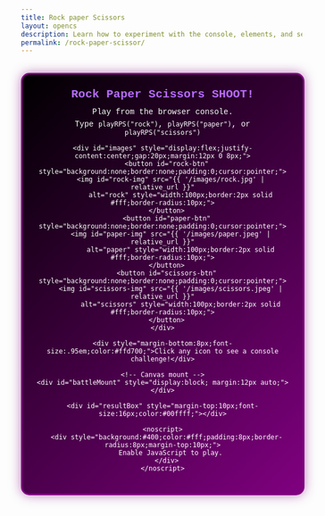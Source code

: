 ```yaml
---
title: Rock paper Scissors
layout: opencs
description: Learn how to experiment with the console, elements, and see OOP in action while playing Rock paper Scissors!
permalink: /rock-paper-scissor/
---
```


<!-- UI lives in HTML so it shows even if JS has an issue -->
<div id="mainGameBox" style="max-width:700px;margin:32px auto 48px;position:relative;z-index:2;">
  <div id="rps-container" style="
    background: linear-gradient(135deg, black, purple);
    color: white; padding: 24px; border-radius: 15px; border: 3px solid purple;
    box-shadow: 0 0 20px rgba(128,0,128,.5); text-align:center; max-width: 600px; width: 90%; margin:0 auto;
    font-family: ui-monospace, SFMono-Regular, Menlo, Consolas, 'Liberation Mono', monospace;">
    <h2 style="color:#b66bff;margin:0 0 12px;">Rock Paper Scissors SHOOT!</h2>
    <p style="margin:6px 0;">Play from the browser console.</p>
    <p style="margin:6px 0;">Type <code>playRPS("rock")</code>, <code>playRPS("paper")</code>, or <code>playRPS("scissors")</code></p>

    <div id="images" style="display:flex;justify-content:center;gap:20px;margin:12px 0 8px;">
      <button id="rock-btn" style="background:none;border:none;padding:0;cursor:pointer;">
        <img id="rock-img" src="{{ '/images/rock.jpg' | relative_url }}"
             alt="rock" style="width:100px;border:2px solid #fff;border-radius:10px;">
      </button>
      <button id="paper-btn" style="background:none;border:none;padding:0;cursor:pointer;">
        <img id="paper-img" src="{{ '/images/paper.jpeg' | relative_url }}"
             alt="paper" style="width:100px;border:2px solid #fff;border-radius:10px;">
      </button>
      <button id="scissors-btn" style="background:none;border:none;padding:0;cursor:pointer;">
        <img id="scissors-img" src="{{ '/images/scissors.jpeg' | relative_url }}"
             alt="scissors" style="width:100px;border:2px solid #fff;border-radius:10px;">
      </button>
    </div>

    <div style="margin-bottom:8px;font-size:.95em;color:#ffd700;">Click any icon to see a console challenge!</div>

    <!-- Canvas mount -->
    <div id="battleMount" style="display:block; margin:12px auto;"></div>

    <div id="resultBox" style="margin-top:10px;font-size:16px;color:#00ffff;"></div>

    <noscript>
      <div style="background:#400;color:#fff;padding:8px;border-radius:8px;margin-top:10px;">
        Enable JavaScript to play.
      </div>
    </noscript>
  </div>
</div>

<script>
/* ------------------------------
   Error overlay (shows on page)
---------------------------------*/
const __err = (e) => {
  const box = document.createElement('pre');
  box.style.cssText = 'white-space:pre-wrap;background:#220;padding:12px;border-radius:8px;border:1px solid #400;color:#f88;font:12px/1.4 ui-monospace,monospace;margin:12px auto;max-width:600px;';
  box.textContent = 'JS error:\n' + (e?.stack || e);
  document.getElementById('mainGameBox')?.prepend(box);
  console.error(e);
};

try {
  // Small probe so you know JS executed
  document.getElementById('resultBox')
    ?.insertAdjacentHTML('beforeend','<span style="color:#0ff">JS is running ✅</span>');

  // --- helper: highlight chosen image ---
  function highlightImage(id){
    ['rock-img','paper-img','scissors-img'].forEach(i=>{
      const el=document.getElementById(i);
      if(el) el.style.boxShadow='';
    });
    const picked=document.getElementById(id);
    if(picked) picked.style.boxShadow='0 0 30px 10px gold';
  }

  // --- Background + Sprite classes ---
  class BattleBackground{
    constructor(image,w,h,ratio=0.1){ this.image=image; this.width=w; this.height=h; this.x=0; this.y=0; this.speed=2*ratio; }
    update(){ this.x=(this.x - this.speed) % this.width; }
    draw(ctx){
      if(!this.image.complete || this.image.naturalWidth===0) return;
      ctx.drawImage(this.image, this.x, this.y, this.width, this.height);
      ctx.drawImage(this.image, this.x+this.width, this.y, this.width, this.height);
    }
  }
  class BattleSprite{
    constructor(image,w,h,x,y){
      this.image=image; this.width=w; this.height=h;
      this.homeX=x; this.homeY=y; this.x=x; this.y=y;
      this.targetX=x; this.targetY=y; this.opacity=1; this.scale=1; this.rotation=0; this.animating=false;
    }
    update(){
      const k = this.animating ? 0.12 : 0.08;
      this.x += ( (this.animating?this.targetX:this.homeX) - this.x )*k;
      this.y += ( (this.animating?this.targetY:this.homeY) - this.y )*k;
    }
    draw(ctx){
      if(!this.image.complete || this.image.naturalWidth===0) return;
      ctx.save();
      ctx.globalAlpha=this.opacity;
      ctx.translate(this.x+this.width/2,this.y+this.height/2);
      ctx.rotate(this.rotation);
      ctx.scale(this.scale,this.scale);
      ctx.drawImage(this.image,-this.width/2,-this.height/2,this.width,this.height);
      ctx.restore();
    }
    resetVisuals(){ this.opacity=1; this.scale=1; this.rotation=0; }
  }

  // --- Canvas (mounts to #battleMount) ---
  const battleCanvas=document.createElement('canvas');
  battleCanvas.width=360; battleCanvas.height=180;
  battleCanvas.style.display='block';
  battleCanvas.style.margin='0 auto';
  battleCanvas.style.background='#111';
  battleCanvas.style.borderRadius='12px';
  battleCanvas.style.boxShadow='0 2px 12px rgba(0,0,0,.18)';
  const mount=document.getElementById('battleMount');
  if(!mount) throw new Error('#battleMount missing');
  mount.appendChild(battleCanvas);
  const ctx=battleCanvas.getContext('2d');

  // --- Assets ---
  const bgImage=new Image();
  // If you have a real bg file, point here; otherwise use gradient:
  // bgImage.src = "{{ '/images/platformer/backgrounds/alien_planet1.jpg' | relative_url }}";
  bgImage.src = "data:image/svg+xml;utf8,<svg xmlns='http://www.w3.org/2000/svg' width='360' height='180'><linearGradient id='g' x1='0' y1='0' x2='1' y2='0'><stop offset='0%' stop-color='%230b1020'/><stop offset='100%' stop-color='%231a2a55'/></linearGradient><rect width='100%' height='100%' fill='url(%23g)'/></svg>";

  const rockImg=new Image();     rockImg.src="{{ '/images/rock.jpg' | relative_url }}";
  const paperImg=new Image();   paperImg.src="{{ '/images/paper.jpeg' | relative_url }}";
  const scissorsImg=new Image();scissorsImg.src="{{ '/images/scissors.jpeg' | relative_url }}";

  const bg = new BattleBackground(bgImage,battleCanvas.width,battleCanvas.height,0.12);
  const sprites={
    rock:     new BattleSprite(rockImg,     96,96,  10,42),
    paper:    new BattleSprite(paperImg,    96,96, 132,42),
    scissors: new BattleSprite(scissorsImg, 96,96, 254,42),
  };

  // --- Battle state + helpers ---
  const battle={active:false,winner:null,loser:null,frames:0,max:120,tie:null};

  function startBattle(winner,loser){
    battle.active=true; battle.tie=null; battle.winner=winner; battle.loser=loser; battle.frames=0;
    sprites[winner].animating=true;
    sprites[winner].targetX=sprites[loser].homeX; sprites[winner].targetY=sprites[loser].homeY;
    sprites[loser].animating=false;
  }
  function startTie(choice){
    battle.active=true; battle.tie=choice; battle.winner=null; battle.loser=null; battle.frames=0;
    Object.values(sprites).forEach(s=>s.animating=false);
  }

  function render(){
    ctx.clearRect(0,0,battleCanvas.width,battleCanvas.height);
    bg.update(); bg.draw(ctx);

    ctx.save();
    ctx.font="bold 14px ui-monospace,monospace";
    ctx.fillStyle="cyan"; ctx.textAlign="center";
    ctx.fillText("Animated Battle: OOP", battleCanvas.width/2, 24);
    ctx.restore();

    if(battle.active){
      const t=battle.frames/battle.max;
      if(battle.tie){
        const wobble=Math.sin(battle.frames*0.3)*4;
        sprites[battle.tie].rotation=wobble*Math.PI/180;
      }else{
        const w=sprites[battle.winner], l=sprites[battle.loser];
        const pulse=(battle.frames<battle.max/2)? 1+(battle.frames/(battle.max/2))*0.2
                                                : 1.2-((battle.frames-battle.max/2)/(battle.max/2))*0.2;
        w.scale=pulse;
        l.opacity=Math.max(0.15,1-t*0.85);
        l.scale=Math.max(0.6,1-t*0.4);
        if(battle.winner==='rock' && battle.loser==='scissors'){ l.rotation= -t*(Math.PI/4); }
        if(battle.winner==='paper' && battle.loser==='rock'){ w.targetX=l.homeX-6; w.targetY=l.homeY-6; }
        if(battle.winner==='scissors' && battle.loser==='paper'){ w.rotation= t*(Math.PI/10); l.rotation= -t*(Math.PI/10); }
      }
      battle.frames++;
      if(battle.frames>=battle.max){
        battle.active=false; Object.values(sprites).forEach(s=>{ s.resetVisuals(); s.animating=false; });
      }
    }
    Object.values(sprites).forEach(s=>{ s.update(); s.draw(ctx); });
    requestAnimationFrame(render);
  }
  render();

// --- Scoreboard (persisted) ---
const panel = document.getElementById('rps-container');
const scoreBox = document.createElement('div');
scoreBox.style.cssText = 'margin-top:10px;font-size:14px;color:#0ff';
panel.appendChild(scoreBox);

const state = {
  wins: +(localStorage.getItem('rps_w')||0),
  losses: +(localStorage.getItem('rps_l')||0),
  ties: +(localStorage.getItem('rps_t')||0),
  streak: +(localStorage.getItem('rps_s')||0),
  best: +(localStorage.getItem('rps_b')||0),
};
function saveState(){
  localStorage.setItem('rps_w',state.wins);
  localStorage.setItem('rps_l',state.losses);
  localStorage.setItem('rps_t',state.ties);
  localStorage.setItem('rps_s',state.streak);
  localStorage.setItem('rps_b',state.best);
}
function renderScore(){
  scoreBox.innerHTML = `W:${state.wins}  L:${state.losses}  T:${state.ties}  | Streak:${state.streak}  Best:${state.best}`;
}
renderScore();

// --- Toast helper ---
function toast(msg, ms=1400){
  const t=document.createElement('div');
  t.textContent=msg;
  t.style.cssText='position:fixed;left:50%;top:18px;transform:translateX(-50%);background:#111;border:1px solid #444;color:#0ff;padding:8px 12px;border-radius:10px;font:13px ui-monospace,monospace;z-index:9999;box-shadow:0 6px 20px rgba(0,0,0,.4)';
  document.body.appendChild(t);
  setTimeout(()=>t.remove(), ms);
}

// --- SFX (tiny beeps) ---
const AC = window.AudioContext || window.webkitAudioContext;
const audioCtx = new AC();
function beep(freq=440, time=0.08, type="square"){
  const o=audioCtx.createOscillator(), g=audioCtx.createGain();
  o.type=type; o.frequency.value=freq; o.connect(g); g.connect(audioCtx.destination);
  g.gain.value=0.12; g.gain.exponentialRampToValueAtTime(0.001,audioCtx.currentTime+time);
  o.start(); o.stop(audioCtx.currentTime+time);
}
function sfx(result){
  if(result==="You Win!"){ beep(880,0.09,"sawtooth"); beep(1320,0.07,"sawtooth"); }
  else if(result==="You Lose!"){ beep(220,0.12,"triangle"); }
  else { beep(440,0.06,"sine"); }
}

// --- Confetti overlay over the battle canvas ---
const confettiCanvas = document.createElement('canvas');
confettiCanvas.width = battleCanvas.width;
confettiCanvas.height = battleCanvas.height;
confettiCanvas.style.cssText = 'position:absolute;left:0;top:0;pointer-events:none';
const mnt = document.getElementById('battleMount');
mnt.style.position = 'relative';
mnt.appendChild(confettiCanvas);
const cctx = confettiCanvas.getContext('2d');

function confettiBurst(x=battleCanvas.width/2, y=battleCanvas.height/2, n=70){
  const parts = Array.from({length:n}, ()=>({
    x,y,
    vx:(Math.random()*2-1)*3.6,
    vy:(Math.random()*-3-1.5),
    s: Math.random()*3+2,
    a: 1,
    hue: Math.floor(Math.random()*360)
  }));
  const start = performance.now();
  function step(t){
    const dt = (t-start)/1000;
    cctx.clearRect(0,0,confettiCanvas.width,confettiCanvas.height);
    parts.forEach(p=>{
      p.vy += 0.08; p.x += p.vx; p.y += p.vy; p.a -= 0.012;
      cctx.fillStyle = `hsla(${p.hue} 90% 60% / ${Math.max(0,p.a)})`;
      cctx.fillRect(p.x, p.y, p.s, p.s);
    });
    if(parts.some(p=>p.a>0 && p.y<confettiCanvas.height+10)) requestAnimationFrame(step);
    else cctx.clearRect(0,0,confettiCanvas.width,confettiCanvas.height);
  }
  requestAnimationFrame(step);
}

// --- CPU encourages you (on your loss) ---
const ENCOURAGEMENT = [
  "You got this!!! ",
  "I'm sure you'll do better next time :D.",
  "You'll win eventually!",
  "aw mannn",
  "I love your determination."
];

// --- Double-click icons to play (single-click still shows tips) ---
document.getElementById('rock-btn')?.addEventListener('dblclick',()=>playRPS('rock'));
document.getElementById('paper-btn')?.addEventListener('dblclick',()=>playRPS('paper'));
document.getElementById('scissors-btn')?.addEventListener('dblclick',()=>playRPS('scissors'));

/* === Secret phrase cheat (console) === */
window.rpsSecret = "rockets to the moon";   // <-- change to whatever you want

// Call from console:  unlockRPS("rockets to the moon")  // -> true (armed)
// Next round is auto-win. Returns true/false.
window.unlockRPS = function(phrase, rounds=1){
  const ok = (phrase || "").toLowerCase().trim() === String(window.rpsSecret).toLowerCase();
  if (!ok) return false;

  // make sure the flag exists
  if (typeof window.cheatNextWin === "undefined") window.cheatNextWin = false;

  // support multi-round arming
  window.__rpsCheatRounds = Math.max(1, Math.floor(rounds));

  // little visual + toast if available
  try { toast("✨ Secret unlocked: next round auto-win!"); } catch {}
  const panel = document.getElementById("rps-container");
  if (panel) {
    const old = panel.style.boxShadow;
    panel.style.boxShadow = "0 0 28px 6px rgba(255,0,200,.75), inset 0 0 18px rgba(0,255,255,.45)";
    setTimeout(()=> panel.style.boxShadow = old || "0 0 20px rgba(128,0,128,.5)", 1200);
  }
  return true;
};


// --- Konami cheat code: next round = guaranteed win + glow ---
const KONAMI = ['ArrowUp','ArrowUp','ArrowDown','ArrowDown','ArrowLeft','ArrowRight','ArrowLeft','ArrowRight','b','a'];
let keybuf = [];
let cheatNextWin = false;
window.addEventListener('keydown',(e)=>{
  keybuf.push(e.key);
  if(keybuf.length>KONAMI.length) keybuf.shift();
  if(KONAMI.every((k,i)=> (keybuf[i]||'').toLowerCase()===k.toLowerCase())){
    cheatNextWin = true;
    toast('✨ Konami unlocked: next round auto-win!');
    const old = panel.style.boxShadow;
    panel.style.boxShadow='0 0 28px 6px rgba(255,0,200,.75), inset 0 0 18px rgba(0,255,255,.45)';
    setTimeout(()=> panel.style.boxShadow = old || '0 0 20px rgba(128,0,128,.5)', 1400);
  }
});

// ===== Replace your existing window.playRPS with this enhanced version =====
window.playRPS = function(playerChoice){
  const choices = ["rock","paper","scissors"];
  if(!choices.includes(playerChoice)){
    console.log("Invalid choice. Use 'rock', 'paper', or 'scissors'.");
    return { ok:false, error:"invalid_choice", choices };
  }
  highlightImage(playerChoice+"-img");

  const counters = { rock:"scissors", paper:"rock", scissors:"paper" };
  let computerChoice = choices[Math.floor(Math.random()*3)];
  if(cheatNextWin){ computerChoice = counters[playerChoice]; cheatNextWin = false; }

  let resultText, winner=null, loser=null;

  if(playerChoice === computerChoice){
    resultText = "Tie!"; startTie(playerChoice);
    state.ties++; state.streak = 0;
  } else if(
    (playerChoice==="rock" && computerChoice==="scissors") ||
    (playerChoice==="paper" && computerChoice==="rock") ||
    (playerChoice==="scissors" && computerChoice==="paper")
  ){
    resultText = "You Win!"; winner = playerChoice; loser = computerChoice;
    state.wins++; state.streak++; state.best = Math.max(state.best, state.streak);
  } else {
    resultText = "You Lose!"; winner = computerChoice; loser = playerChoice;
    state.losses++; state.streak = 0;
  }

  saveState(); renderScore();

  document.getElementById("resultBox").innerHTML = `
    <p>You chose: <b>${playerChoice.toUpperCase()}</b></p>
    <p>Computer chose: <b>${computerChoice.toUpperCase()}</b></p>
    <h3 style="color: cyan;">${resultText}</h3>
    ${resultText==="You Lose!" ? `<div style="color:#ffa3a3;margin-top:6px">${ENCOURAGEMENT[Math.floor(Math.random()*ENCOURAGEMENT.length)]}</div>` : "" }
  `;

  if(winner && loser) startBattle(winner, loser);

  // flair
  sfx(resultText);
  if(resultText==="You Win!") {
    confettiBurst();
    if([3,5,10].includes(state.streak)) toast(`🔥 Streak ${state.streak}!`);
  }

  const result = { ok:true, player:playerChoice, computer:computerChoice, result:resultText, streak:state.streak, best:state.best };
  window.lastRPS = result;
  return result;
};


  // --- Game API (returns an object so console doesn't show "undefined") ---
  window.playRPS=function(playerChoice){
    const choices=['rock','paper','scissors'];
    if(!choices.includes(playerChoice)){
      console.log("Invalid choice. Use 'rock', 'paper', or 'scissors'.");
      return { ok:false, error:"invalid_choice", choices };
    }
    highlightImage(playerChoice+'-img');
    const computerChoice=choices[Math.floor(Math.random()*3)];
    let resultText, winner=null, loser=null;

    if(playerChoice===computerChoice){ resultText='Tie!'; startTie(playerChoice); }
    else if(
      (playerChoice==='rock'&&computerChoice==='scissors')||
      (playerChoice==='paper'&&computerChoice==='rock')||
      (playerChoice==='scissors'&&computerChoice==='paper')
    ){ resultText='You Win!'; winner=playerChoice; loser=computerChoice; }
    else { resultText='You Lose!'; winner=computerChoice; loser=playerChoice; }

    document.getElementById('resultBox').innerHTML =
      `<p>You chose: <b>${playerChoice.toUpperCase()}</b></p>
       <p>Computer chose: <b>${computerChoice.toUpperCase()}</b></p>
       <h3 style="color: cyan;">${resultText}</h3>`;

    if(winner&&loser) startBattle(winner,loser);

    const result = { ok:true, player:playerChoice, computer:computerChoice, result:resultText };
    window.lastRPS = result; // optional quick access
    return result;
  };

  // --- Console-learning prompts on click (single-click) ---
  document.getElementById('rock-btn')?.addEventListener('click', ()=> {
    alert("🪨 Try in the console:\n\nrockImg && rockImg.complete ? 'already loaded' : 'loads on demand';\nrock.setBorder('4px solid lime');");
  });
  document.getElementById('paper-btn')?.addEventListener('click', ()=> {
    alert("📄 Try in the console:\n\npaper.rotate(15);");
  });
  document.getElementById('scissors-btn')?.addEventListener('click', ()=> {
    alert("✂️ Try in the console:\n\nscissors.setWidth(150);");
  });

} catch(e){ __err(e); }
</script>
